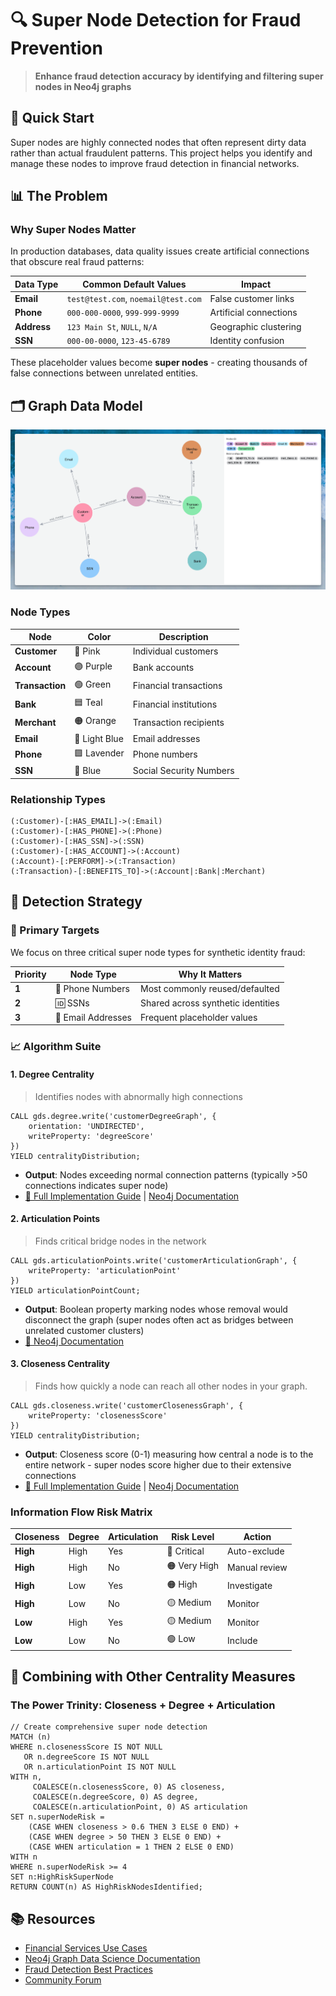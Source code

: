 # 🔍 Super Node Detection for Fraud Prevention

> **Enhance fraud detection accuracy by identifying and filtering super nodes in Neo4j graphs**

## 🎯 Quick Start

Super nodes are highly connected nodes that often represent dirty data rather than actual fraudulent patterns. This project helps you identify and manage these nodes to improve fraud detection in financial networks.

## 📊 The Problem

### Why Super Nodes Matter

In production databases, data quality issues create artificial connections that obscure real fraud patterns:

| Data Type | Common Default Values | Impact |
|-----------|----------------------|--------|
| **Email** | `test@test.com`, `noemail@test.com` | False customer links |
| **Phone** | `000-000-0000`, `999-999-9999` | Artificial connections |
| **Address** | `123 Main St`, `NULL`, `N/A` | Geographic clustering |
| **SSN** | `000-00-0000`, `123-45-6789` | Identity confusion |

These placeholder values become **super nodes** - creating thousands of false connections between unrelated entities.

## 🗂️ Graph Data Model

![Graph Schema](diagrams/schema.png)

### Node Types

| Node | Color | Description |
|------|-------|-------------|
| **Customer** | 🔴 Pink | Individual customers |
| **Account** | 🟣 Purple | Bank accounts |
| **Transaction** | 🟢 Green | Financial transactions |
| **Bank** | 🟦 Teal | Financial institutions |
| **Merchant** | 🟠 Orange | Transaction recipients |
| **Email** | 🔵 Light Blue | Email addresses |
| **Phone** | 🟪 Lavender | Phone numbers |
| **SSN** | 🔷 Blue | Social Security Numbers |

### Relationship Types

```cypher
(:Customer)-[:HAS_EMAIL]->(:Email)
(:Customer)-[:HAS_PHONE]->(:Phone)
(:Customer)-[:HAS_SSN]->(:SSN)
(:Customer)-[:HAS_ACCOUNT]->(:Account)
(:Account)-[:PERFORM]->(:Transaction)
(:Transaction)-[:BENEFITS_TO]->(:Account|:Bank|:Merchant)
```

## 🔬 Detection Strategy

### 🎯 Primary Targets

We focus on three critical super node types for synthetic identity fraud:

| Priority | Node Type | Why It Matters |
|----------|-----------|----------------|
| **1** | 📱 Phone Numbers | Most commonly reused/defaulted |
| **2** | 🆔 SSNs | Shared across synthetic identities |
| **3** | 📧 Email Addresses | Frequent placeholder values |

### 📈 Algorithm Suite

#### 1. **Degree Centrality** 
> Identifies nodes with abnormally high connections

```cypher
CALL gds.degree.write('customerDegreeGraph', {
    orientation: 'UNDIRECTED',
    writeProperty: 'degreeScore'
})
YIELD centralityDistribution;
```

- **Output**: Nodes exceeding normal connection patterns (typically >50 connections indicates super node)
- [📖 Full Implementation Guide](DEGREE_CENTRALITY.md) | [Neo4j Documentation](https://neo4j.com/docs/graph-data-science/current/algorithms/degree-centrality/)

#### 2. **Articulation Points**
> Finds critical bridge nodes in the network

```cypher
CALL gds.articulationPoints.write('customerArticulationGraph', { 
    writeProperty: 'articulationPoint'
})
YIELD articulationPointCount;
```

- **Output**: Boolean property marking nodes whose removal would disconnect the graph (super nodes often act as bridges between unrelated customer clusters)
- [📖 Neo4j Documentation](https://neo4j.com/docs/graph-data-science/current/algorithms/articulation-points/)

#### 3. **Closeness Centrality**
> Finds how quickly a node can reach all other nodes in your graph.

```cypher
CALL gds.closeness.write('customerClosenessGraph', {
    writeProperty: 'closenessScore'
})
YIELD centralityDistribution;
```

- **Output**: Closeness score (0-1) measuring how central a node is to the entire network - super nodes score higher due to their extensive connections
- [📖 Full Implementation Guide](CLOSENESS_CENTRALITY.md) | [Neo4j Documentation](https://neo4j.com/docs/graph-data-science/current/algorithms/closeness-centrality/)

### Information Flow Risk Matrix

| Closeness | Degree | Articulation | Risk Level | Action |
|-----------|--------|--------------|------------|--------|
| **High** | High | Yes | 🔴 Critical | Auto-exclude |
| **High** | High | No | 🟠 Very High | Manual review |
| **High** | Low | Yes | 🟠 High | Investigate |
| **High** | Low | No | 🟡 Medium | Monitor |
| **Low** | High | Yes | 🟡 Medium | Monitor |
| **Low** | Low | No | 🟢 Low | Include |

## 🔄 Combining with Other Centrality Measures

### The Power Trinity: Closeness + Degree + Articulation

```cypher
// Create comprehensive super node detection
MATCH (n)
WHERE n.closenessScore IS NOT NULL 
   OR n.degreeScore IS NOT NULL 
   OR n.articulationPoint IS NOT NULL
WITH n,
     COALESCE(n.closenessScore, 0) AS closeness,
     COALESCE(n.degreeScore, 0) AS degree,
     COALESCE(n.articulationPoint, 0) AS articulation
SET n.superNodeRisk = 
    (CASE WHEN closeness > 0.6 THEN 3 ELSE 0 END) +
    (CASE WHEN degree > 50 THEN 3 ELSE 0 END) +
    (CASE WHEN articulation = 1 THEN 2 ELSE 0 END)
WITH n
WHERE n.superNodeRisk >= 4
SET n:HighRiskSuperNode
RETURN COUNT(n) AS HighRiskNodesIdentified;
```

## 📚 Resources

- [Financial Services Use Cases](https://neo4j.com/developer/industry-use-cases/)
- [Neo4j Graph Data Science Documentation](https://neo4j.com/docs/graph-data-science/)
- [Fraud Detection Best Practices](https://neo4j.com/use-cases/fraud-detection/)
- [Community Forum](https://community.neo4j.com/)